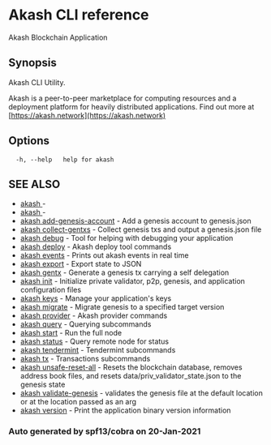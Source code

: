 # Akash CLI reference

Akash Blockchain Application

## Synopsis

Akash CLI Utility.

Akash is a peer-to-peer marketplace for computing resources and a deployment platform for heavily distributed applications. Find out more at [https://akash.network](https://akash.network)

## Options

```text
  -h, --help   help for akash
```

## SEE ALSO

* [akash ](https://github.com/ovrclk/docs/tree/057ca744531cc77cb854a18c8889894c00349515/cli/akash_.md)     - 
* [akash ](https://github.com/ovrclk/docs/tree/057ca744531cc77cb854a18c8889894c00349515/cli/akash_.md)     - 
* [akash add-genesis-account](https://github.com/ovrclk/docs/tree/057ca744531cc77cb854a18c8889894c00349515/cli/akash_add-genesis-account.md)     - Add a genesis account to genesis.json
* [akash collect-gentxs](https://github.com/ovrclk/docs/tree/057ca744531cc77cb854a18c8889894c00349515/cli/akash_collect-gentxs.md)     - Collect genesis txs and output a genesis.json file
* [akash debug](https://github.com/ovrclk/docs/tree/057ca744531cc77cb854a18c8889894c00349515/cli/akash_debug.md)     - Tool for helping with debugging your application
* [akash deploy](https://github.com/ovrclk/docs/tree/057ca744531cc77cb854a18c8889894c00349515/cli/akash_deploy.md)     - Akash deploy tool commands
* [akash events](https://github.com/ovrclk/docs/tree/057ca744531cc77cb854a18c8889894c00349515/cli/akash_events.md)     - Prints out akash events in real time
* [akash export](https://github.com/ovrclk/docs/tree/057ca744531cc77cb854a18c8889894c00349515/cli/akash_export.md)     - Export state to JSON
* [akash gentx](https://github.com/ovrclk/docs/tree/057ca744531cc77cb854a18c8889894c00349515/cli/akash_gentx.md)     - Generate a genesis tx carrying a self delegation
* [akash init](https://github.com/ovrclk/docs/tree/057ca744531cc77cb854a18c8889894c00349515/cli/akash_init.md)     - Initialize private validator, p2p, genesis, and application configuration files
* [akash keys](https://github.com/ovrclk/docs/tree/057ca744531cc77cb854a18c8889894c00349515/cli/akash_keys.md)     - Manage your application's keys
* [akash migrate](https://github.com/ovrclk/docs/tree/057ca744531cc77cb854a18c8889894c00349515/cli/akash_migrate.md)     - Migrate genesis to a specified target version
* [akash provider](https://github.com/ovrclk/docs/tree/057ca744531cc77cb854a18c8889894c00349515/cli/akash_provider.md)     - Akash provider commands
* [akash query](https://github.com/ovrclk/docs/tree/057ca744531cc77cb854a18c8889894c00349515/cli/akash_query.md)     - Querying subcommands
* [akash start](https://github.com/ovrclk/docs/tree/057ca744531cc77cb854a18c8889894c00349515/cli/akash_start.md)     - Run the full node
* [akash status](https://github.com/ovrclk/docs/tree/057ca744531cc77cb854a18c8889894c00349515/cli/akash_status.md)     - Query remote node for status
* [akash tendermint](https://github.com/ovrclk/docs/tree/057ca744531cc77cb854a18c8889894c00349515/cli/akash_tendermint.md)     - Tendermint subcommands
* [akash tx](https://github.com/ovrclk/docs/tree/057ca744531cc77cb854a18c8889894c00349515/cli/akash_tx.md)     - Transactions subcommands
* [akash unsafe-reset-all](https://github.com/ovrclk/docs/tree/057ca744531cc77cb854a18c8889894c00349515/cli/akash_unsafe-reset-all.md)     - Resets the blockchain database, removes address book files, and resets data/priv\_validator\_state.json to the genesis state
* [akash validate-genesis](https://github.com/ovrclk/docs/tree/057ca744531cc77cb854a18c8889894c00349515/cli/akash_validate-genesis.md)     - validates the genesis file at the default location or at the location passed as an arg
* [akash version](https://github.com/ovrclk/docs/tree/057ca744531cc77cb854a18c8889894c00349515/cli/akash_version.md)     - Print the application binary version information

### Auto generated by spf13/cobra on 20-Jan-2021

